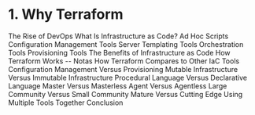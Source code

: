 # 1. Why Terraform

The Rise of DevOps
What Is Infrastructure as Code?
Ad Hoc Scripts
Configuration Management Tools
Server Templating Tools
Orchestration Tools
Provisioning Tools
The Benefits of Infrastructure as Code
How Terraform Works
-- Notas
How Terraform Compares to Other IaC Tools
Configuration Management Versus Provisioning
Mutable Infrastructure Versus Immutable Infrastructure
Procedural Language Versus Declarative Language
Master Versus Masterless
Agent Versus Agentless
Large Community Versus Small Community
Mature Versus Cutting Edge
Using Multiple Tools Together
Conclusion
